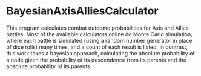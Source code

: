 # BayesianAxisAlliesCalculator


This program calculates combat outcome probabilities for Axis and Allies battles. Most of the available calculators online do Monte Carlo simulation, where each battle is simulated (using a random number generator in place of dice rolls) many times, and a count of each result is listed. In contrast, this work takes a bayesian approach, calculating the absolute probability of a node given the probability of its descendence from its parents and the absolute probability of its parents.
